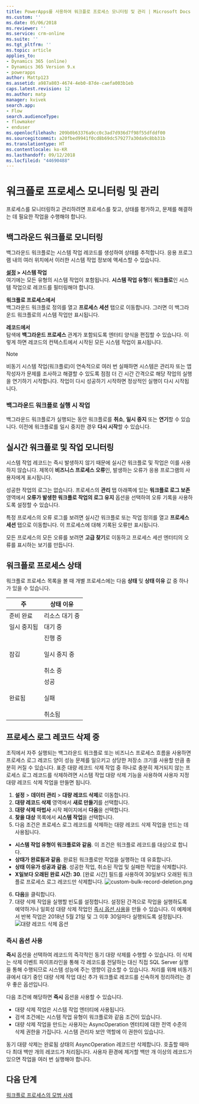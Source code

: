 ```yaml
---
title: PowerApps를 사용하여 워크플로 프로세스 모니터링 및 관리 | Microsoft Docs
ms.custom: ''
ms.date: 05/06/2018
ms.reviewer: ''
ms.service: crm-online
ms.suite: ''
ms.tgt_pltfrm: ''
ms.topic: article
applies_to:
- Dynamics 365 (online)
- Dynamics 365 Version 9.x
- powerapps
author: Mattp123
ms.assetid: a987a803-4674-4eb0-87de-caefa003b1eb
caps.latest.revision: 12
ms.author: matp
manager: kvivek
search.app:
- Flow
search.audienceType:
- flowmaker
- enduser
ms.openlocfilehash: 209b0b63376a9cc0c3ad7d936d7f98f55dfddf00
ms.sourcegitcommit: a20fbed9941f0cd8b69dc579277a30da9c8bb31b
ms.translationtype: HT
ms.contentlocale: ko-KR
ms.lasthandoff: 09/12/2018
ms.locfileid: "44690488"
---
```

# <a name="monitor-and-manage-workflow-processes"></a>워크플로 프로세스 모니터링 및 관리

프로세스를 모니터링하고 관리하려면 프로세스를 찾고, 상태를 평가하고, 문제를 해결하는 데 필요한 작업을 수행해야 합니다.  
  
<a name="BKMK_MonitorAsyncWorkflows"></a>   
## <a name="monitoring-background-workflows"></a>백그라운드 워크플로 모니터링  
 백그라운드 워크플로는 시스템 작업 레코드를 생성하여 상태를 추적합니다. 응용 프로그램 내의 여러 위치에서 이러한 시스템 작업 정보에 액세스할 수 있습니다.  
  
 **[설정](/powerapps/maker/model-driven-apps/advanced-navigation#settings) > 시스템 작업**  
 여기에는 모든 유형의 시스템 작업이 포함됩니다. **시스템 작업 유형**이 **워크플로**인 시스템 작업으로 레코드를 필터링해야 합니다.  
  
 **워크플로 프로세스에서**  
 백그라운드 워크플로 정의를 열고 **프로세스 세션** 탭으로 이동합니다. 그러면 이 백그라운드 워크플로의 시스템 작업만 표시됩니다.  
  
 **레코드에서**  
 탐색에 **백그라운드 프로세스** 관계가 포함되도록 엔터티 양식을 편집할 수 있습니다. 이렇게 하면 레코드의 컨텍스트에서 시작된 모든 시스템 작업이 표시됩니다.  
  
> [!NOTE]
>  비동기 시스템 작업(워크플로)이 연속적으로 여러 번 실패하면 시스템은 관리자 또는 앱 작성자가 문제를 조사하고 해결할 수 있도록 점점 더 긴 시간 간격으로 해당 작업의 실행을 연기하기 시작합니다. 작업이 다시 성공하기 시작하면 정상적인 실행이 다시 시작됩니다.  
  
<a name="BKMK_ActionsOnRunningWorkflows"></a>   
### <a name="actions-on-running-background-workflows"></a>백그라운드 워크플로 실행 시 작업  
 백그라운드 워크플로가 실행되는 동안 워크플로를 **취소**, **일시 중지** 또는 **연기**할 수 있습니다. 이전에 워크플로를 일시 중지한 경우 **다시 시작**할 수 있습니다.  
  
<a name="BKMK_MonitorSyncWorkflows"></a>   
## <a name="monitoring-real-time-workflows-and-actions"></a>실시간 워크플로 및 작업 모니터링  
 시스템 작업 레코드는 즉시 발생하지 않기 때문에 실시간 워크플로 및 작업은 이를 사용하지 않습니다. 제목이 **비즈니스 프로세스 오류**인, 발생하는 오류가 응용 프로그램의 사용자에게 표시됩니다.  
  
 성공한 작업의 로그는 없습니다. 프로세스의 **관리** 탭 아래쪽에 있는 **워크플로 로그 보존** 영역에서 **오류가 발생한 워크플로 작업의 로그 유지** 옵션을 선택하여 오류 기록을 사용하도록 설정할 수 있습니다.  
  
 특정 프로세스의 오류 로그를 보려면 실시간 워크플로 또는 작업 정의를 열고 **프로세스 세션** 탭으로 이동합니다. 이 프로세스에 대해 기록된 오류만 표시됩니다.  
  
 모든 프로세스의 모든 오류를 보려면 **고급 찾기**로 이동하고 프로세스 세션 엔터티의 오류를 표시하는 보기를 만듭니다.  
  
<a name="BKMK_StatusOfWorkflowProcesses"></a>   
## <a name="status-of-workflow-processes"></a>워크플로 프로세스 상태  
 워크플로 프로세스 목록을 볼 때 개별 프로세스에는 다음 **상태** 및 **상태 이유** 값 중 하나가 있을 수 있습니다.  
  
|주|상태 이유|  
|-----------|-------------------|  
|준비 완료|리소스 대기 중|  
|일시 중지됨|대기 중|  
|잠김|진행 중<br /><br /> 일시 중지 중<br /><br /> 취소 중|  
|완료됨|성공<br /><br /> 실패<br /><br /> 취소됨|  

## <a name="deleting-process-log-records"></a>프로세스 로그 레코드 삭제 중

조직에서 자주 실행되는 백그라운드 워크플로 또는 비즈니스 프로세스 흐름을 사용하면 프로세스 로그 레코드 양이 성능 문제를 일으키고 상당한 저장소 크기를 사용할 만큼 충분히 커질 수 있습니다. 표준 대량 레코드 삭제 작업 중 하나로 충분히 제거되지 않는 프로세스 로그 레코드를 삭제하려면 시스템 작업 대량 삭제 기능을 사용하여 사용자 지정 대량 레코드 삭제 작업을 만들면 됩니다.

1. **설정** > **데이터 관리** > **대량 레코드 삭제**로 이동합니다.
2. **대량 레코드 삭제** 영역에서 **새로 만들기**를 선택합니다. 
3. **대량 삭제 마법사** 시작 페이지에서 **다음**을 선택합니다.
4. **찾을 대상** 목록에서 **시스템 작업**을 선택합니다.
5. 다음 조건은 프로세스 로그 레코드를 삭제하는 대량 레코드 삭제 작업을 만드는 데 사용됩니다. 
 - **시스템 작업 유형이 워크플로와 같음**. 이 조건은 워크플로 레코드를 대상으로 합니다. 
 - **상태가 완료됨과 같음**. 완료된 워크플로만 작업을 실행하는 데 유효합니다.
 - **상태 이유가 성공과 같음**. 성공한 작업, 취소된 작업 및 실패한 작업을 삭제합니다.
 - **X일보다 오래된 완료 시간: 30**. [완료 시간] 필드를 사용하여 30일보다 오래된 워크플로 프로세스 로그 레코드만 삭제합니다.
 ![custom-bulk-record-deletion.png](media/custom-bulk-record-deletion.png)
6. **다음**을 클릭합니다.
7. 대량 삭제 작업을 실행할 빈도를 설정합니다. 설정된 간격으로 작업을 실행하도록 예약하거나 일회성 대량 삭제 작업인 [즉시 옵션 사용](#using-the-immediately-option)을 만들 수 있습니다. 이 예제에서 반복 작업은 2018년 5월 21일 및 그 이후 30일마다 실행되도록 설정됩니다. 
![대량 레코드 삭제 옵션](media/custom-bulk-record-delete-options.png)

### <a name="using-the-immediately-option"></a>즉시 옵션 사용

**즉시** 옵션을 선택하여 레코드의 즉각적인 동기 대량 삭제를 수행할 수 있습니다. 이 삭제는 삭제 이벤트 파이프라인을 통해 각 레코드를 전달하는 대신 직접 SQL Server 실행을 통해 수행되므로 시스템 성능에 주는 영향이 감소할 수 있습니다. 처리를 위해 비동기 큐에서 대기 중인 대량 삭제 작업 대신 추가 워크플로 레코드를 신속하게 정리하려는 경우 좋은 옵션입니다. 

다음 조건에 해당하면 **즉시** 옵션을 사용할 수 있습니다. 
- 대량 삭제 작업은 시스템 작업 엔터티에 사용됩니다.
- 검색 조건에는 시스템 작업 유형이 워크플로와 같음 조건이 있습니다. 
- 대량 삭제 작업을 만드는 사용자는 AsyncOperation 엔터티에 대한 전역 수준의 삭제 권한을 가집니다. 시스템 관리자 보안 역할에 이 권한이 있습니다.  

동기 대량 삭제는 완료됨 상태의 AsyncOperation 레코드만 삭제합니다. 호출할 때마다 최대 백만 개의 레코드가 처리됩니다. 사용자 환경에 제거할 백만 개 이상의 레코드가 있으면 작업을 여러 번 실행해야 합니다.  
  
## <a name="next-steps"></a>다음 단계   
 [워크플로 프로세스의 모범 사례](best-practices-workflow-processes.md) <br />

